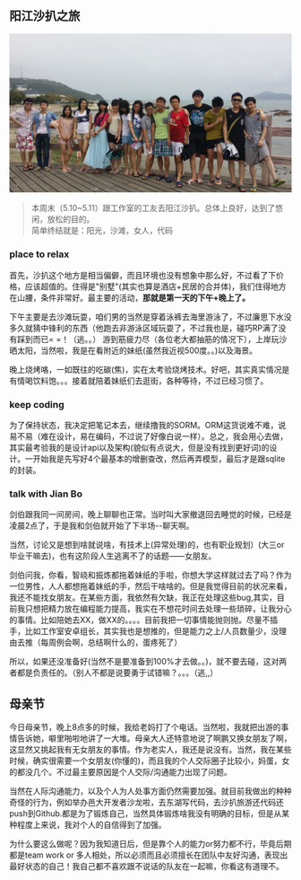阳江沙扒之旅
---
![main](./img/2014051102.jpg)

>本周末（5.10~5.11）跟工作室的工友去阳江沙扒。总体上良好，达到了悠闲，放松的目的。   
>简单终结就是：阳光，沙滩，女人，代码

### place to relax
首先，沙扒这个地方是相当偏僻，而且环境也没有想象中那么好，不过看了下价格，应该超值的。住得是"别墅"(其实也算是酒店+民居的合并体)，我们住得地方在山腰，条件非常好。最主要的活动，**那就是第一天的下午+晚上了。**  

下午主要是去沙滩玩耍，咱们男的当然是穿着泳裤去海里游泳了，不过廉思下水没多久就猜中锋利的东西（他跑去非游泳区域玩耍了，不过我也是，碰巧RP满了没有踩到而已= =！（逃。。）
游到筋疲力尽（各位老大都抽筋的情况下），上岸玩沙晒太阳，当然啦，我是在看附近的妹纸(虽然我近视500度。。)以及海景。

晚上烧烤咯，一如既往的吃碳(焦)，实在太考验烧烤技术。好吧，其实真实情况是有情喝饮料饱。。。接着就陪着妹纸们去逛街，各种等待，不过已经习惯了。

### keep coding 
为了保持状态，我决定把笔记本去，继续撸我的SORM。ORM这货说难不难，说易不易（难在设计，易在编码，不过说了好像白说一样）。总之，我会用心去做，其实最考验我的是设计api以及架构(貌似有点说大，但是没有找到更好词)的设计。一开始我是先写好4个最基本的增删查改，然后再弄模型，最后才是跟sqlite的封装。

### talk with Jian Bo

剑伯跟我同一间房间，晚上聊聊也正常。当时叫大家撤退回去睡觉的时候，已经是凌晨2点了，于是我和剑伯就开始了下半场--聊天啊。

当然，讨论又是想到啥就说啥，有技术上(异常处理)的，也有职业规划）(大三or毕业干嘛去)，也有这阶段人生逃离不了的话题——女朋友。

剑伯问我，你看，智峣和振炼都拖着妹纸的手啦，你想大学这样就过去了吗？作为一位男性，人人都想拖着妹纸的手，然后干啥啥的。但是我觉得目前的状况来看，我还不能找女朋友。在某些方面，我依然有欠缺，我正在处理这些bug,其实，目前我只想把精力放在编程能力提高，我实在不想花时间去处理一些琐碎，让我分心的事情。比如陪她去XX，做XX的。。。。目前我把一切事情能抛则抛。尽量不插手，比如工作室安卓组长，其实我也是想推的，但是能力之上/人员数量少，没理由去推（每周例会啊，总结啊什么的，蛋疼死了）

所以，如果还没准备好(当然不是要准备到100%才去做。。)，就不要去碰，这对两者都是负责任的。（别人不都是说要勇于试错嘛？。。。（逃,,）

母亲节
---
今日母亲节，晚上8点多的时候，我给老妈打了个电话。当然啦，我就把出游的事情告诉她，噼里啪啦地讲了一大堆。母亲大人还特意地说了啊鹏又换女朋友了啊，这显然又挑起我有无女朋友的事情。作为老实人，我还是说没有。当然，我在某些时候，确实很需要一个女朋友(你懂的)，而且我的个人交际圈子比较小，妈蛋，女的都没几个。不过最主要原因是个人交际/沟通能力出现了问题。

当然在人际沟通能力，以及个人为人处事方面仍然需要加强。就目前我做出的种种奇怪的行为，例如举办邑大开发者沙龙啦，去东湖写代码，去沙扒旅游还代码还push到Github.都是为了锻炼自己，当然具体锻炼啥我没有明确的目标，但是从某种程度上来说，我对个人的自信得到了加强。

为什么要这么做呢？因为我知道日后，但是靠个人的能力or努力都不行，毕竟后期都是team work or 多人相处，所以必须而且必须擅长在团队中友好沟通，表现出最好状态的自己！我自己都不喜欢跟不说话的队友在一起嘛，你看这有道理不。




